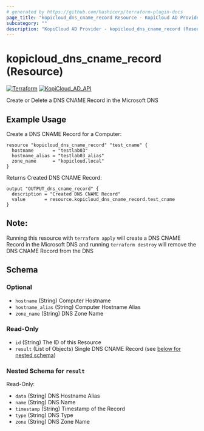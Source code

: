 ```yaml
---
# generated by https://github.com/hashicorp/terraform-plugin-docs
page_title: "kopicloud_dns_cname_record Resource - KopiCloud AD Provider"
subcategory: ""
description: "KopiCloud AD Provider - kopicloud_dns_cname_record (Resource)"
---
```


# kopicloud_dns_cname_record (Resource)
[![Terraform](https://img.shields.io/badge/terraform-v1.3+-blue.svg)](https://www.terraform.io/downloads.html) 
[![KopiCloud_AD_API](https://img.shields.io/badge/kopiCloud_ad-v1.0+-blueviolet.svg)](https://www.kopicloud-ad-api.com)

Create or Delete a DNS CNAME Record in the Microsoft DNS

## Example Usage

Create a DNS CNAME Record for a Computer:
```
resource "kopicloud_dns_cname_record" "test_cname" {
  hostname       = "testlab03"
  hostname_alias = "testlab03_alias"
  zone_name      = "kopicloud.local"
}
```

Returns Created DNS CNAME Record:
```
output "OUTPUT_dns_cname_record" {
  description = "Created DNS CNAME Record"
  value       = resource.kopicloud_dns_cname_record.test_cname
}
```

## Note:

Running this resource with `terraform apply` will create a DNS CNAME Record in the Microsoft DNS and running `terraform destroy` will remove the DNS CNAME Record from the DNS

<!-- schema generated by tfplugindocs -->
## Schema

### Optional

- `hostname` (String) Computer Hostname
- `hostname_alias` (String) Computer Hostname Alias
- `zone_name` (String) DNS Zone Name

### Read-Only

- `id` (String) The ID of this Resource
- `result` (List of Objects) Single DNS CNAME Record (see [below for nested schema](#nestedatt--result))

<a id="nestedatt--result"></a>
### Nested Schema for `result`

Read-Only:

- `data` (String) DNS Hostname Alias
- `name` (String) DNS Name
- `timestamp` (String) Timestamp of the Record
- `type` (String) DNS Type
- `zone` (String) DNS Zone Name
